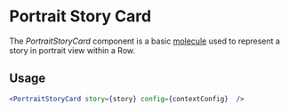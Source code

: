 # Portrait Story Card

The _PortraitStoryCard_ component is a basic [molecule](https://bradfrost.com/blog/post/atomic-web-design/#molecules) used to represent a story in portrait view within a Row.


## Usage


```jsx
<PortraitStoryCard story={story} config={contextConfig}  />
